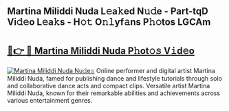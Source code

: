 ## Martina Miliddi Nuda L𝚎a𝚔ed N𝚞𝚍e - Part-tqD Vi𝚍𝚎o L𝚎a𝚔s - H𝚘𝚝 O𝚗𝚕yf𝚊ns P𝚑𝚘tos LGCAm

# <h2><a href="http://kf9elr.oniu.top/?m=Martina+Miliddi+Nuda">🔗👉 🔴 Martina Miliddi Nuda P𝚑ot𝚘𝚜 V𝚒d𝚎o</a></h2>

[![Martina Miliddi Nuda Nu𝚍e𝚜](https://i.imgur.com/0qMVB7G.gif)](http://kf9elr.oniu.top/?m=Martina+Miliddi+Nuda)
Online performer and digital artist Martina Miliddi Nuda, famed for publishing dance and lifestyle tutorials through solo and collaborative dance acts and compact clips. Versatile artist Martina Miliddi Nuda, known for their remarkable abilities and achievements across various entertainment genres.  

